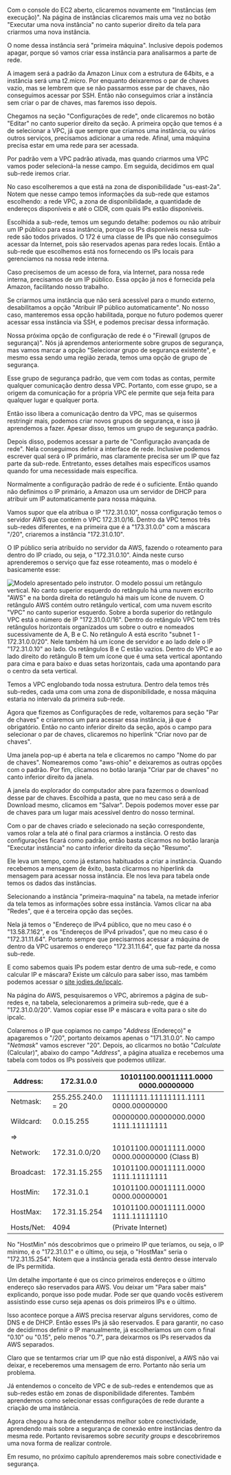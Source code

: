 <div class="formattedText" data-external-links="">
                                <p>Com o console do EC2 aberto, clicaremos novamente em "Instâncias (em execução)". Na página de instâncias clicaremos mais uma vez no botão "Executar uma nova instância" no canto superior direito da tela para criarmos uma nova instância.</p>
<p>O nome dessa instância será "primeira máquina". Inclusive depois podemos apagar, porque só vamos criar essa instância para analisarmos a parte de rede.</p>
<p>A imagem será a padrão da Amazon Linux com a estrutura de 64bits, e a instância será uma t2.micro. Por enquanto deixaremos o par de chaves vazio, mas se lembrem que se não passarmos esse par de chaves, não conseguimos acessar por SSH. Então não conseguimos criar a instância sem criar o par de chaves, mas faremos isso depois.</p>
<p>Chegamos na seção "Configurações de rede", onde clicaremos no botão "Editar" no canto superior direito da seção. A primeira opção que temos é a de selecionar a VPC, já que sempre que criamos uma instância, ou vários outros serviços, precisamos adicionar a uma rede. Afinal, uma máquina precisa estar em uma rede para ser acessada.</p>
<p>Por padrão vem a VPC padrão ativada, mas quando criarmos uma VPC vamos poder selecioná-la nesse campo. Em seguida, decidimos em qual sub-rede iremos criar.</p>
<p>No caso escolheremos a que está na zona de disponibilidade "us-east-2a". Notem que nesse campo temos informações da sub-rede que estamos escolhendo: a rede VPC, a zona de disponibilidade, a quantidade de endereços disponíveis e até o CIDR, com quais IPs estão disponíveis.</p>
<p>Escolhida a sub-rede, temos um segundo detalhe: podemos ou não atribuir um IP público para essa instância, porque os IPs disponíveis nessa sub-rede são todos privados. O 172 é uma classe de IPs que não conseguimos acessar da Internet, pois são reservados apenas para redes locais. Então a sub-rede que escolhemos está nos fornecendo os IPs locais para gerenciamos na nossa rede interna.</p>
<p>Caso precisemos de um acesso de fora, via Internet, para nossa rede interna, precisamos de um IP público. Essa opção já nos é fornecida pela Amazon, facilitando nosso trabalho.</p>
<p>Se criarmos uma instância que não será acessível para o mundo externo, desabilitamos a opção "Atribuir IP público automaticamente". No nosso caso, manteremos essa opção habilitada, porque no futuro podemos querer acessar essa instância via SSH, e podemos precisar dessa informação.</p>
<p>Nossa próxima opção de configuração de rede é o "Firewall (grupos de segurança)". Nós já aprendemos anteriormente sobre grupos de segurança, mas vamos marcar a opção "Selecionar grupo de segurança existente", e mesmo essa sendo uma região zerada, temos uma opção de grupo de segurança.</p>
<p>Esse grupo de segurança padrão, que vem com todas as contas, permite qualquer comunicação dentro dessa VPC. Portanto, com esse grupo, se a origem da comunicação for a própria VPC ele permite que seja feita para qualquer lugar e qualquer porta.</p>
<p>Então isso libera a comunicação dentro da VPC, mas se quisermos restringir mais, podemos criar novos grupos de segurança, e isso já aprendemos a fazer. Apesar disso, temos um grupo de segurança padrão.</p>
<p>Depois disso, podemos acessar a parte de "Configuração avançada de rede". Nela conseguimos definir a interface de rede. Inclusive podemos escrever qual será o IP primário, mas claramente precisa ser um IP que faz parte da sub-rede. Entretanto, esses detalhes mais específicos usamos quando for uma necessidade mais específica.</p>
<p>Normalmente a configuração padrão de rede é o suficiente. Então quando não definimos o IP primário, a Amazon usa um servidor de DHCP para atribuir um IP automaticamente para nossa máquina.</p>
<p>Vamos supor que ela atribua o IP "172.31.0.10", nossa configuração temos o servidor AWS que contém o VPC 172.31.0/16. Dentro da VPC temos três sub-redes diferentes, e na primeira que é a "173.31.0.0" com a máscara "/20", criaremos a instância "172.31.0.10".</p>
<p>O IP público seria atribuído no servidor da AWS, fazendo o roteamento para dentro do IP criado, ou seja, o "172.31.0.10". Ainda neste curso aprenderemos o serviço que faz esse roteamento, mas o modelo é basicamente esse: </p>
<p><img src="https://caelum-online-public.s3.amazonaws.com/1013-amazon-vpc/01/aula1.png" alt="Modelo apresentado pelo instrutor. O modelo possui um retângulo vertical. No canto superior esquerdo do retângulo há uma nuvem escrito &quot;AWS&quot; e na borda direita do retângulo há mais um ícone de nuvem. O retângulo AWS contém outro retângulo vertical, com uma nuvem escrito &quot;VPC&quot; no canto superior esquerdo. Sobre a borda superior do retângulo VPC está o número de IP &quot;172.31.0.0/16&quot;. Dentro do retângulo VPC tem três retângulos horizontais organizados um sobre o outro e nomeados sucessivamente de A, B e C. No retângulo A está escrito &quot;subnet 1 - 172.31.0.0/20&quot;. Nele também há um ícone de servidor e ao lado dele o IP &quot;172.31.0.10&quot; ao lado. Os retângulos B e C estão vazios. Dentro do VPC e ao lado direito do retângulo B tem um ícone que é uma seta vertical apontando para cima e para baixo e duas setas horizontais, cada uma apontando para o centro da seta vertical."></p>
<p>Temos a VPC englobando toda nossa estrutura. Dentro dela temos três sub-redes, cada uma com uma zona de disponibilidade, e nossa máquina estaria no intervalo da primeira sub-rede.</p>
<p>Agora que fizemos as Configurações de rede, voltaremos para seção "Par de chaves" e criaremos um para acessar essa instância, já que é obrigatório. Então no canto inferior direito da seção, após o campo para selecionar o par de chaves, clicaremos no hiperlink "Criar novo par de chaves".</p>
<p>Uma janela pop-up é aberta na tela e clicaremos no campo "Nome do par de chaves". Nomearemos como "aws-ohio" e deixaremos as outras opções com o padrão. Por fim, clicamos no botão laranja "Criar par de chaves" no canto inferior direito da janela.</p>
<p>A janela do explorador do computador abre para fazermos o download desse par de chaves. Escolhida a pasta, que no meu caso será a de Download mesmo, clicamos em "Salvar". Depois podemos mover esse par de chaves para um lugar mais acessível dentro do nosso terminal.</p>
<p>Com o par de chaves criado e selecionado na seção correspondente, vamos rolar a tela até o final para criarmos a instância. O resto das configurações ficará como padrão, então basta clicarmos no botão laranja "Executar instância" no canto inferior direito da seção "Resumo".</p>
<p>Ele leva um tempo, como já estamos habituados a criar a instância. Quando recebemos a mensagem de êxito, basta clicarmos no hiperlink da mensagem para acessar nossa instância. Ele nos leva para tabela onde temos os dados das instâncias.</p>
<p>Selecionando a instância "primeira-maquina" na tabela, na metade inferior da tela temos as informações sobre essa instância. Vamos clicar na aba "Redes", que é a terceira opção das seções.</p>
<p>Nela já temos o "Endereço de IPv4 público, que no meu caso é o "13.58.7.162", e os "Endereços de IPv4 privados", que no meu caso é o "172.31.11.64". Portanto sempre que precisarmos acessar a máquina de dentro da VPC usaremos o endereço "172.31.11.64", que faz parte da nossa sub-rede.</p>
<p>E como sabemos quais IPs podem estar dentro de uma sub-rede, e como calcular IP e máscara? Existe um cálculo para saber isso, mas também podemos acessar o <a href="https://jodies.de/ipcalc" rel="nofollow noopener" target="_blank">site jodies.de/ipcalc</a>.</p>
<p>Na página do AWS, pesquisaremos o VPC, abriremos a página de sub-redes e, na tabela, selecionaremos a primeira sub-rede, que é a "172.31.0.0/20". Vamos copiar esse IP e máscara e volta para o site do ipcalc.</p>
<p>Colaremos o IP que copiamos no campo "<em>Address</em> (Endereço)" e apagaremos o "/20", portanto deixamos apenas o "171.31.0.0". No campo "<em>Netmask</em>" vamos escrever "20". Depois, ao clicarmos no botão "<em>Calculate</em> (Calcular)", abaixo do campo "<em>Address</em>", a página atualiza e recebemos uma tabela com todos os IPs possíveis que podemos utilizar.</p>
<table><thead><tr><th>Address:</th><th>172.31.0.0</th><th>10101100.00011111.0000 0000.00000000</th></tr></thead><tbody><tr><td>Netmask:</td><td>255.255.240.0 = 20</td><td>11111111.11111111.1111 0000.00000000</td></tr><tr><td>Wildcard:</td><td>0.0.15.255</td><td>00000000.00000000.0000 1111.11111111</td></tr><tr><td>=&gt;</td><td></td><td></td></tr><tr><td>Network:</td><td>172.31.0.0/20</td><td>10101100.00011111.0000 0000.00000000 (Class B)</td></tr><tr><td>Broadcast:</td><td>172.31.15.255</td><td>10101100.00011111.0000 1111.11111111</td></tr><tr><td>HostMin:</td><td>172.31.0.1</td><td>10101100.00011111.0000 0000.00000001</td></tr><tr><td>HostMax:</td><td>172.31.15.254</td><td>10101100.00011111.0000 1111.11111110</td></tr><tr><td>Hosts/Net:</td><td>4094</td><td>(Private Internet)</td></tr></tbody></table>
<p>No "HostMin" nós descobrimos que o primeiro IP que teríamos, ou seja, o IP mínimo, é o "172.31.0.1" e o último, ou seja, o "HostMax" seria o "172.31.15.254". Notem que a instância gerada está dentro desse intervalo de IPs permitida.</p>
<p>Um detalhe importante é que os cinco primeiros endereços e o último endereço são reservados para AWS. Vou deixar um "Para saber mais" explicando, porque isso pode mudar. Pode ser que quando vocês estiverem assistindo esse curso seja apenas os dois primeiros IPs e o último.</p>
<p>Isso acontece porque a AWS precisa reservar alguns servidores, como de DNS e de DHCP. Então esses IPs já são reservados. E para garantir, no caso de decidirmos definir o IP manualmente, já escolheríamos um com o final "0.10" ou "0.15", pelo menos "0.7", para deixarmos os IPs reservados da AWS separados.</p>
<p>Claro que se tentarmos criar um IP que não está disponível, a AWS não vai deixar, e receberemos uma mensagem de erro. Portanto não seria um problema.</p>
<p>Já entendemos o conceito de VPC e de sub-redes e entendemos que as sub-redes estão em zonas de disponibilidade diferentes. Também aprendemos como selecionar essas configurações de rede durante a criação de uma instância. </p>
<p>Agora chegou a hora de entendermos melhor sobre conectividade, aprendendo mais sobre a segurança de conexão entre instâncias dentro da mesma rede. Portanto revisaremos sobre <em>security groups</em> e descobriremos uma nova forma de realizar controle.</p>
<p>Em resumo, no próximo capítulo aprenderemos mais sobre conectividade e segurança.</p>
                        </div>